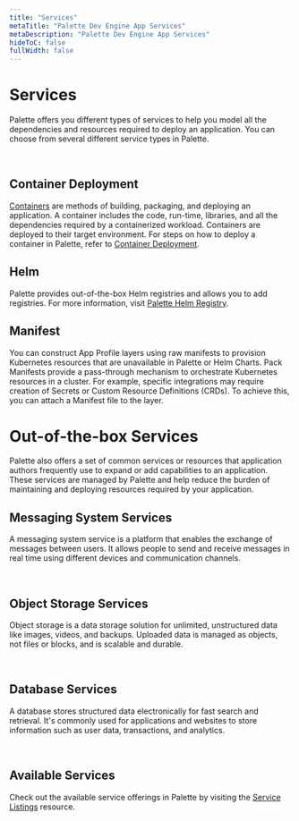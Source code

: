 ```yaml
---
title: "Services"
metaTitle: "Palette Dev Engine App Services"
metaDescription: "Palette Dev Engine App Services"
hideToC: false
fullWidth: false
---
```


# Services

Palette offers you different types of services to help you model all the dependencies and resources required to deploy an application. You can choose from several different service types in Palette.

<br />

## Container Deployment

[Containers](https://www.docker.com/resources/what-container/) are methods of building, packaging, and deploying an application. A container includes the code, run-time, libraries, and all the dependencies required by a containerized workload. Containers are deployed to their target environment. For steps on how to deploy a container in Palette, refer to [Container Deployment](/devx/app-profile/container-deployment).


## Helm

Palette provides out-of-the-box Helm registries and allows you to add registries. For more information, visit [Palette Helm Registry](/devx/registries/helm-registry#palettehelmregistry).


## Manifest 

You can construct App Profile layers using raw manifests to provision Kubernetes resources that are unavailable in Palette or Helm Charts. Pack Manifests provide a pass-through mechanism to orchestrate Kubernetes resources in a cluster. For example, specific integrations may require creation of Secrets or Custom Resource Definitions (CRDs). To achieve this, you can attach a Manifest file to the layer.

# Out-of-the-box Services

Palette also offers a set of common services or resources that application authors frequently use to expand or add capabilities to an application. These services are managed by Palette and help reduce the burden of maintaining and deploying resources required by your application.

## Messaging System Services

A messaging system service is a platform that enables the exchange of messages between users. It allows people to send and receive messages in real time using different devices and communication channels.

<br />

## Object Storage Services

Object storage is a data storage solution for unlimited, unstructured data like images, videos, and backups. Uploaded data is managed as objects, not files or blocks, and is scalable and durable.

<br />


## Database Services

A database stores structured data electronically for fast search and retrieval. It's commonly used for applications and websites to store information such as user data, transactions, and analytics.

<br />

## Available Services

Check out the available service offerings in Palette by visiting the [Service Listings](/devx/app-profile/services/service-listings/) resource.
